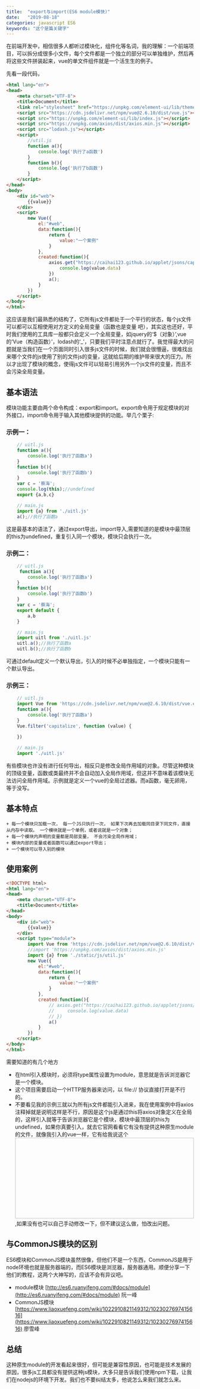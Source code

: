 ```yaml
---
title:  "export与import(ES6 module模快)"
date:   "2019-08-18"
categories: javascript ES6
keywords: "这个是篇关键字"
---
```


在前端开发中，相信很多人都听过模块化，组件化等名词，我的理解：一个前端项目，可以拆分成很多小文件，每个文件都是一个独立的部分可以单独维护，然后再将这些文件拼装起来，vue的单文件组件就是一个活生生的例子。

先看一段代码，
``` html
<html lang="en">
<head>
    <meta charset="UTF-8">
    <title>Document</title>
    <link rel="stylesheet" href="https://unpkg.com/element-ui/lib/theme-chalk/index.css">
    <script src="https://cdn.jsdelivr.net/npm/vue@2.6.10/dist/vue.js"></script>
    <script src="https://unpkg.com/element-ui/lib/index.js"></script>
    <script src="https://unpkg.com/axios/dist/axios.min.js"></script>
    <script src="lodash.js"></script>
    <script>
        //util.js
        function a(){
            console.log('执行了a函数')
        }
        function b(){
            console.log('执行了b函数')
        }
    </script>
</head>
<body>
    <div id="web">
        {{value}}
    </div>
    <script>
        new Vue({
            el:"#web",
            data:function(){
                return {
                    value:"一个案例"
                }
            },
            created:function(){
                axios.get("https://caihai123.github.io/applet/jsons/capitalize.json").then(function(value){
                    console.log(value.data)
                })
                a();
            }
        })
    </script>
</body>
</html>
```
这应该是我们最熟悉的结构了，它所有js文件都处于一个平行的状态，每个js文件可以都可以互相使用对方定义的全局变量（函数也是变量 吧），其实这也还好，平时我们使用的工具库一般都只会定义一个全局变量，如jquery的‘$（对象）’,vue的‘Vue（构造函数）’，lodash的‘_’，只要我们平时注意点就行了。我觉得最大的问题就是当我们在一个页面同时引入很多js文件的时候，我们就会很懵逼，很难找出来哪个文件的js使用了别的文件js的变量，这就给后期的维护带来很大的压力。所以才出现了模块的概念，使得js文件可以轻易引用另外一个js文件的变量，而且不会污染全局变量。

## 基本语法
模块功能主要由两个命令构成：export和import。export命令用于规定模块的对外接口，import命令用于输入其他模块提供的功能。举几个栗子:
### 示例一：
``` js
    // uitl.js
    function a(){
        console.log('执行了函数a')
    }
    function b(){
        console.log('执行了函数b')
    }
    var c = '蔡海';
    console.log(this);//undefined
    export {a,b,c}
```
    
``` js
    // main.js
    import {a} from './uitl.js'
    a();//执行了函数a
```
这是最基本的语法了，通过export导出，import导入,需要知道的是模块中最顶层的this为undefined，重复引入同一个模块，模块只会执行一次。
### 示例二：
``` js
    // uitl.js
     function a(){
        console.log('执行了函数a')
    }
    function b(){
        console.log('执行了函数b')
    }
    var c = '蔡海';
    export default {
        a,b
    }
```
``` js
    // main.js
    import uitl from './uitl.js'
    uitl.a();//执行了函数a
    uitl.b();//执行了函数b
 ```
可通过default定义一个默认导出，引入的时候不必单独指定，一个模块只能有一个默认导出。
### 示例三：
``` js
    // uitl.js
    import Vue from 'https://cdn.jsdelivr.net/npm/vue@2.6.10/dist/vue.esm.browser.js'
    function a(){
        console.log('执行了函数a')
    }
    Vue.filter('capitalize', function (value) {
        
    })
```
``` js
    // main.js
    import './uitl.js'
```
有些模块也许没有进行任何导出，相反只是修改全局作用域的对象。尽管这种模块的顶级变量，函数或类最终并不会自动加入全局作用域，但这并不意味着该模块无法访问全局作用域。示例就是定义一个vue的全局过滤器。而a函数，毫无卵用，等于没写。
## 基本特点
    + 每一个模块只加载一次， 每一个JS只执行一次， 如果下次再去加载同目录下同文件，直接从内存中读取。 一个模块就是一个单例，或者说就是一个对象；
    + 每一个模块内声明的变量都是局部变量， 不会污染全局作用域；
    + 模块内部的变量或者函数可以通过export导出；
    + 一个模块可以导入别的模块

## 使用案例
``` html
<!DOCTYPE html>
<html lang="en">
<head>
    <meta charset="UTF-8">
    <title>Document</title>
</head>
<body>
    <div id="web">
        {{value}}
    </div>
    <script type="module">
        import Vue from 'https://cdn.jsdelivr.net/npm/vue@2.6.10/dist/vue.esm.browser.js'
        //import 'https://unpkg.com/axios/dist/axios.min.js'
        import {a} from './static/js/util.js'
        new Vue({
            el:"#web",
            data:function(){
                return {
                    value:"一个案例"
                }
            },
            created:function(){
                // axios.get("https://caihai123.github.io/applet/jsons/capitalize.json").then(function(value){
                //     console.log(value.data)
                // })
                a()
            }
        })
    </script>
</body>
</html>
```
需要知道的有几个地方
+ 在html引入模块时，必须将type属性设置为module，意思就是告诉浏览器它是一个模块。
+ 这个项目需要启动一个HTTP服务器来访问，以 file:// 协议直接打开是不行的。
+ 不要看见我的示例三就以为所有js文件都能引入进来，我在使用案例中将axios注释掉就是说明这样是不行，原因是这个js是通过this将axios对象定义在全局的，这样引入就等于告诉浏览器它是个模块，模块中最顶层的this为undefined，如果你真要引入，就去它官网看看它有没有提供这种原生module的文件，就像我引入的vue一样，它有给我说这个
<img :src="$withBase('/static/img/vuebrowser.png')"  height="216" width="884">,如果没有也可以自己手动修改一下，但不建议这么做，怕改出问题。
## 与CommonJS模块的区别
 ES6模块和CommonJS模块虽然很像，但他们不是一个东西，CommonJS是用于node环境也就是服务器端的，而ES6模块是浏览器，服务器通用。顺便分享一下他们的教程，这两个大神写的，应该不会有异议吧。
+ module模块  [http://es6.ruanyifeng.com/#docs/module](http://es6.ruanyifeng.com/#docs/module) 阮一峰
+ CommonJS模块    [https://www.liaoxuefeng.com/wiki/1022910821149312/1023027697415616](https://www.liaoxuefeng.com/wiki/1022910821149312/1023027697415616) 廖雪峰

## 总结
这种原生module的开发看起来很好，但可能是兼容性原因，也可能是技术发展的原因，很多js工具都没有提供这种js模块，大多只是告诉我们使用npm下载，让我们在nodejs的环境下开发。我们也不要纠结太多，他说怎么来我们就怎么来。